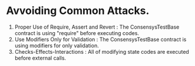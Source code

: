 # Avvoiding Common Attacks.
1. Proper Use of Require, Assert and Revert : The ConsensysTestBase contract is using "require" before executing codes.
2. Use Modifiers Only for Validation : The ConsensysTestBase contract is using modifiers for only validation.
3. Checks-Effects-Interactions : All of modifying state codes are executed before external calls.

